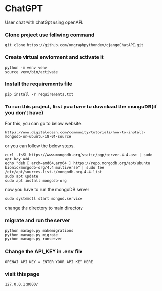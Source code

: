 # ChatGPT
User chat with chatGpt using openAPI.

### Clone project use follwing command
```
git clone https://github.com/ongraphpythondev/djangoChatAPI.git
```
### Create virtual enviorment and activate it 
```
python -m venv venv
source venv/bin/activate
```
### Install the requirements file
```
pip install -r requirements.txt
```

### To run this project, first you have to download the mongoDB(if you don't have)
For this, you can go to below website.
```
https://www.digitalocean.com/community/tutorials/how-to-install-mongodb-on-ubuntu-18-04-source
```
or you can follow the below steps.
```
curl -fsSL https://www.mongodb.org/static/pgp/server-4.4.asc | sudo apt-key add -
echo "deb [ arch=amd64,arm64 ] https://repo.mongodb.org/apt/ubuntu bionic/mongodb-org/4.4 multiverse" | sudo tee /etc/apt/sources.list.d/mongodb-org-4.4.list
sudo apt update
sudo apt install mongodb-org
```
now you have to run the mongoDB server
```
sudo systemctl start mongod.service
```


change the directory to main directory
### migrate and run the server
```
python manage.py makemigrations
python manage.py migrate
python manage.py runserver
```
### Change the API_KEY in .env file
```
OPENAI_API_KEY = ENTER YOUR API KEY HERE
```

### visit this page 
```
127.0.0.1:8000/
```

